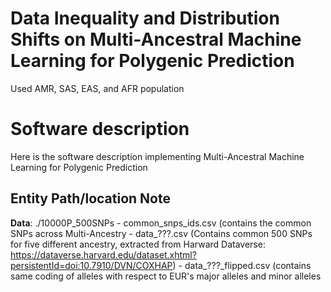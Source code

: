 # Data Inequality and Distribution Shifts on Multi-Ancestral Machine Learning for Polygenic Prediction
Used AMR, SAS, EAS, and AFR population


# Software description
Here is the software description implementing Multi-Ancestral Machine Learning for Polygenic Prediction

## Entity Path/location Note
**Data**: ./10000P_500SNPs
      - common_snps_ids.csv (contains the common SNPs across Multi-Ancestry 
      - data_???.csv (Contains common 500 SNPs for five different ancestry, extracted from Harward Dataverse: https://dataverse.harvard.edu/dataset.xhtml?persistentId=doi:10.7910/DVN/COXHAP)
      - data_???_flipped.csv (contains same coding of alleles with respect to EUR's major alleles and minor alleles

